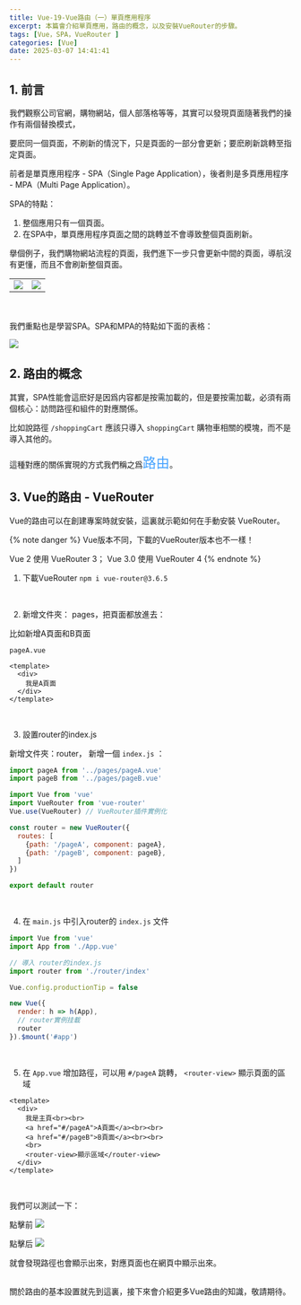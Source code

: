 ```yaml
---
title: Vue-19-Vue路由（一）單頁應用程序
excerpt: 本篇會介紹單頁應用，路由的概念，以及安裝VueRouter的步驟。
tags: [Vue，SPA，VueRouter ]
categories: [Vue]
date: 2025-03-07 14:41:41
---
```


## 1. 前言
我們觀察公司官網，購物網站，個人部落格等等，其實可以發現頁面隨著我們的操作有兩個替換模式，

要麽同一個頁面，不刷新的情況下，只是頁面的一部分會更新；要麽刷新跳轉至指定頁面。

前者是單頁應用程序 - SPA（Single Page Application），後者則是多頁應用程序 - MPA（Multi Page Application）。

SPA的特點：

1. 整個應用只有一個頁面。
2. 在SPA中，單頁應用程序頁面之間的跳轉並不會導致整個頁面刷新。

擧個例子，我們購物網站流程的頁面，我們進下一步只會更新中間的頁面，導航沒有更懂，而且不會刷新整個頁面。

|||
|--|--|
| <img src="/img/Vue/Vue-19-2.png"> | <img src="/img/Vue/Vue-19-3.png"> |


<br><br>我們重點也是學習SPA。SPA和MPA的特點如下面的表格：

![](/img/Vue/Vue-19-1.png) 

## 2. 路由的概念
其實，SPA性能會這麽好是因爲内容都是按需加載的，但是要按需加載，必須有兩個核心：訪問路徑和組件的對應關係。

比如說路徑 `/shoppingCart` 應該只導入 `shoppingCart` 購物車相關的模塊，而不是導入其他的。

這種對應的關係實現的方式我們稱之爲<font size="5" color="#46A3FF">路由</font>。


## 3. Vue的路由 - VueRouter
Vue的路由可以在創建專案時就安裝，這裏就示範如何在手動安裝 VueRouter。

{% note danger %}
Vue版本不同，下載的VueRouter版本也不一樣！

Vue 2 使用 VueRouter 3； Vue 3.0 使用 VueRouter 4
{% endnote %}
<br>

1. 下載VueRouter
`npm i vue-router@3.6.5`
<br>

2. 新增文件夾： pages，把頁面都放進去：

比如新增A頁面和B頁面

`pageA.vue`
```vue
<template>
  <div>
    我是A頁面
  </div>
</template>
```
<br>

3. 設置router的index.js

新增文件夾：router， 新增一個 `index.js` ：

```js
import pageA from '../pages/pageA.vue'
import pageB from '../pages/pageB.vue'

import Vue from 'vue'
import VueRouter from 'vue-router'
Vue.use(VueRouter) // VueRouter插件實例化

const router = new VueRouter({
  routes: [
    {path: '/pageA', component: pageA},
    {path: '/pageB', component: pageB},
  ]
})

export default router
```
<br>


4. 在 `main.js` 中引入router的 `index.js` 文件

```js
import Vue from 'vue'
import App from './App.vue'

// 導入 router的index.js
import router from './router/index'

Vue.config.productionTip = false

new Vue({
  render: h => h(App),
  // router實例挂載
  router
}).$mount('#app')
```
<br>

5. 在 `App.vue` 增加路徑，可以用 `#/pageA` 跳轉， `<router-view>` 顯示頁面的區域

```vue
<template>
  <div>
    我是主頁<br><br>
    <a href="#/pageA">A頁面</a><br><br>
    <a href="#/pageB">B頁面</a><br><br>
    <br>
    <router-view>顯示區域</router-view>
  </div>
</template>
```
<br>

我們可以測試一下：

點擊前
![](/img/Vue/Vue-19-4.png)

點擊后
![](/img/Vue/Vue-19-5.png)

就會發現路徑也會顯示出來，對應頁面也在網頁中顯示出來。

<br>
關於路由的基本設置就先到這裏，接下來會介紹更多Vue路由的知識，敬請期待。
<br>